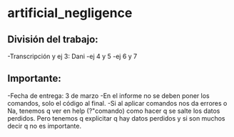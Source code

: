 # artificial_negligence
## División del trabajo:
-Transcripción y ej 3: Dani
-ej 4 y 5
-ej 6 y 7

## Importante:
-Fecha de entrega: 3 de marzo
-En el informe no se deben poner los comandos, solo el código al final.
-Si al aplicar comandos nos da errores o Na, tenemos q ver en help (?"comando) como hacer q se salte los datos perdidos. Pero tenemos q explicitar q hay datos perdidos y si son muchos decir q no es importante.